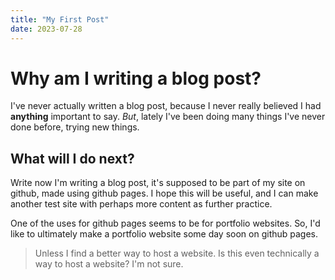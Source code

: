 ```yaml
---
title: "My First Post"
date: 2023-07-28
---
```

# Why am I writing a blog post?
I've never actually written a blog post, because I never really believed I had **anything** important to say. 
*But*, lately I've been doing many things I've never done before, trying new things. 

## What will I do next?
Write now I'm writing a blog post, it's supposed to be part of my site on github, made using github pages. 
I hope this will be useful, and I can make another test site with perhaps more content as further practice. 

One of the uses for github pages seems to be for portfolio websites. So, I'd like to ultimately make a 
portfolio website some day soon on github pages. 
>Unless I find a better way to host a website. Is this even technically a way to host a website? I'm not sure.
